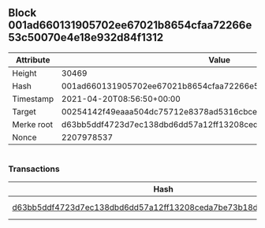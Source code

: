 ## Block 001ad660131905702ee67021b8654cfaa72266e53c50070e4e18e932d84f1312

Attribute | Value
--- | ---
Height | 30469
Hash | 001ad660131905702ee67021b8654cfaa72266e53c50070e4e18e932d84f1312
Timestamp | 2021-04-20T08:56:50+00:00
Target | 00254142f49eaaa504dc75712e8378ad5316cbcead634704b3734b6271167cc4
Merke root | d63bb5ddf4723d7ec138dbd6dd57a12ff13208ceda7be73b18da78844f4f81ff
Nonce | 2207978537

```

```

### Transactions

Hash | Amount
--- | ---
[d63bb5ddf4723d7ec138dbd6dd57a12ff13208ceda7be73b18da78844f4f81ff](d63bb5ddf4723d7ec138dbd6dd57a12ff13208ceda7be73b18da78844f4f81ff.md) | 10.00000000 SKEPTI 
